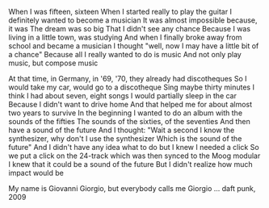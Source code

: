 When I was fifteen, sixteen
When I started really to play the guitar
I definitely wanted to become a musician
It was almost impossible because, it was
The dream was so big
That I didn't see any chance
Because I was living in a little town, was studying
And when I finally broke away from school and became a musician
I thought "well, now I may have a little bit of a chance"
Because all I really wanted to do is music
And not only play music, but compose music


At that time, in Germany, in '69, '70, they already had discotheques
So I would take my car, would go to a discotheque
Sing maybe thirty minutes
I think I had about seven, eight songs
I would partially sleep in the car
Because I didn't want to drive home
And that helped me for about almost two years to survive
In the beginning
I wanted to do an album with the sounds of the fifties
The sounds of the sixties, of the seventies
And then have a sound of the future
And I thought: "Wait a second
I know the synthesizer, why don't I use the synthesizer
Which is the sound of the future"
And I didn't have any idea what to do but I knew I needed a click
So we put a click on the 24-track which was then synced to the Moog modular
I knew that it could be a sound of the future
But I didn't realize how much impact would be


My name is Giovanni Giorgio, but everybody calls me Giorgio
...
daft punk, 2009